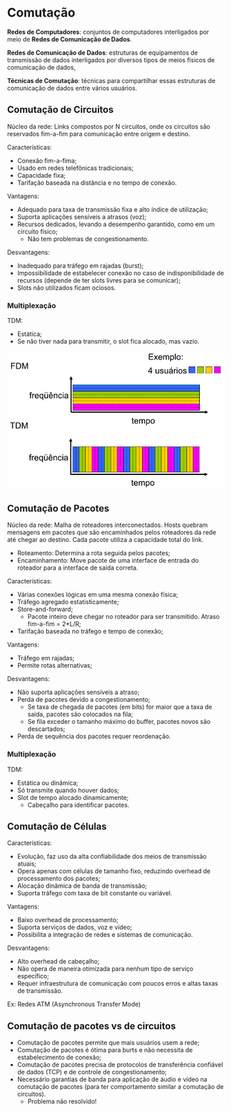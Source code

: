 # Comutação

**Redes de Computadores**: conjuntos de computadores interligados por meio de **Redes de Comunicação de Dados**.

**Redes de Comunicação de Dados**: estruturas de equipamentos de transmissão de dados interligados por diversos tipos de meios físicos de comunicação de dados,

**Técnicas de Comutação**: técnicas para compartilhar essas estruturas de comunicação de dados entre
vários usuários.

## Comutação de Circuitos

Núcleo da rede: Links compostos por N circuitos, onde os circuitos são reservados fim-a-fim para comunicação entre origem e destino.

Características:

- Conexão fim-a-fima;
- Usado em redes telefônicas tradicionais;
- Capacidade fixa;
- Tarifação baseada na distância e no tempo de conexão.

Vantagens:

- Adequado para taxa de transmissão fixa e alto índice de utilização;
- Suporta aplicações sensíveis a atrasos (voz);
- Recursos dedicados, levando a desempenho garantido, como em um circuito físico;
  - Não tem problemas de congestionamento.

Desvantagens:

- Inadequado para tráfego em rajadas (burst);
- Impossibilidade de estabelecer conexão no caso de indisponibilidade de recursos (depende de ter slots livres para se comunicar);
- Slots não utilizados ficam ociosos.

### Multiplexação

TDM:

- Estática;
- Se não tiver nada para transmitir, o slot fica alocado, mas vazio.

![Multiplexação na comutação de circuitos](assets/3-circuitos_mux.png)

## Comutação de Pacotes

Núcleo da rede: Malha de roteadores interconectados. Hosts quebram mensagens em pacotes que são encaminhados pelos roteadores da rede até chegar ao destino. Cada pacote utiliza a capacidade total do link.

- Roteamento: Determina a rota seguida pelos pacotes;
- Encaminhamento: Move pacote de uma interface de entrada do roteador para a interface de saída correta.

Características:

- Várias conexões lógicas em uma mesma conexão física;
- Tráfego agregado estatisticamente;
- Store-and-forward;
  - Pacote inteiro deve chegar no roteador para ser transmitido. Atraso fim-a-fim = 2*L/R;
- Tarifação baseada no tráfego e tempo de conexão;

Vantagens:

- Tráfego em rajadas;
- Permite rotas alternativas;

Desvantagens:

- Não suporta aplicações sensíveis a atraso;
- Perda de pacotes devido a congestionamento;
  - Se taxa de chegada de pacotes (em bits) for maior que a taxa de saída, pacotes são colocados na fila;
  - Se fila exceder o tamanho máximo do buffer, pacotes novos são descartados;
- Perda de sequência dos pacotes requer reordenação.

<!-- markdownlint-disable MD024 -->
### Multiplexação

TDM:

- Estática ou dinâmica;
- Só transmite quando houver dados;
- Slot de tempo alocado dinamicamente;
  - Cabeçalho para identificar pacotes.

## Comutação de Células

Características:

- Evolução, faz uso da alta confiabilidade dos meios de transmissão atuais;
- Opera apenas com células de tamanho fixo, reduzindo overhead de processamento dos pacotes;
- Alocação dinâmica de banda de transmissão;
- Suporta tráfego com taxa de bit constante ou variável.

Vantagens:

- Baixo overhead de processamento;
- Suporta serviços de dados, voz e vídeo;
- Possibilita a integração de redes e sistemas de comunicação.

Desvantagens:

- Alto overhead de cabeçalho;
- Não opera de maneira otimizada para nenhum tipo de serviço específico;
- Requer infraestrutura de comunicação com poucos erros e altas taxas de transmissão.

Ex: Redes ATM (Asynchronous Transfer Mode)

## Comutação de pacotes vs de circuitos

- Comutação de pacotes permite que mais usuários usem a rede;
- Comutação de pacotes é ótima para burts e não necessita de estabelecimento de conexão;
- Comutação de pacotes precisa de protocolos de transferência confiável de dados (TCP) e de controle de congestionamento;
- Necessário garantias de banda para aplicação de áudio e vídeo na comutação de pacotes (para ter comportamento similar a comutação de circuitos).
  - Problema não resolvido!
